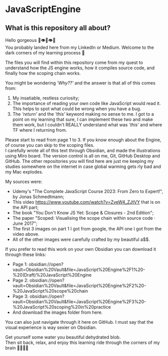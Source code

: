 # JavaScriptEngine
## What is this repository all about?

Hello gorgeous 💅👁️👄👁️💅
<br> You probably landed here from my LinkedIn or Medium. Welcome to the dark corners of my learning process 🔮 

The files you will find within this repository come from my quest to understand how the JS engine works,
how it compiles source code, and finally how the scoping chain works.

You might be wondering *'Why??'* and the answer is that all of this comes from:
1. My insatiable, restless curiosity;
2. The importance of reading your own code like JavaScript would read it. This helps to spot what could be wrong when you have a bug.
3. The *'return'* and the *'this'* keyword making no sense to me. I got to a point on my learning that sure, I can implement these two and make them work, but I couldn't REALLY understand what was *'this'* and where TF where I returning from. 

Please start to read from page 1 to 3. If you know enough about the Engine, of course you can skip to the scoping files.
<br>
I carefully wrote all of this text through Obsidian, and made the illustrations using Miro board.
The version control is all on me, Git, GitHub Desktop and GitHub.
The other repositories you will find here are just me keeping my studies somewhere on the internet in case global warming gets rly bad and my Mac explodes.

My sources were:
- Udemy's "The Complete JavaScript Course 2023: From Zero to Expert!", by Jonas Schmedtmann;
- This video https://www.youtube.com/watch?v=ZveW4_ZJtVY that is on the API part;
- The book "You Don't Know JS Yet: Scope & Closures - 2nd Edition";
- The paper "Scoped: Visualising the scope chain within source code · June 2017";
- The first 3 images on part 1 I got from google, the API one I got from the video above.
- All of the other images were carefully crafted by my beautiful a$$.

If you prefer to read this work on your own Obsidian you can download it through these links:
- Page 1: obsidian://open?vault=Obsidian%20Vault&file=JavaScript%20Engine%2F1%20-%20(Draft)%20JavaScript%20Engine
- Page 2: obsidian://open?vault=Obsidian%20Vault&file=JavaScript%20Engine%2F2%20-%20JavaScript%20scope%20chain
- Page 3: obsidian://open?vault=Obsidian%20Vault&file=JavaScript%20Engine%2F3%20-%20JavaScript%20scoping%20in%20practice
- And download the images folder from here.

You can also just navigate through it here on GitHub. I must say that the visual experience is way sexier on Obsidian.

Get yourself some water you beautiful dehydrated blob.
<br>Then sit back, relax, and enjoy this learning ride through the corners of my brain 👩🏻‍🚀🚀

